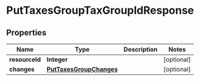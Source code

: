 # PutTaxesGroupTaxGroupIdResponse

## Properties
Name | Type | Description | Notes
------------ | ------------- | ------------- | -------------
**resourceId** | **Integer** |  |  [optional]
**changes** | [**PutTaxesGroupChanges**](PutTaxesGroupChanges.md) |  |  [optional]
